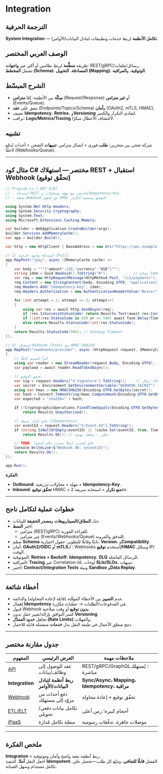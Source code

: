 # **Integration**

## الترجمة الحرفية  
**System Integration** — **تكامل الأنظمة** (ربط خدمات وتطبيقات لتبادل البيانات/الأوامر).

## الوصف العربي المختصر  
طريقة **منظَّمة** لربط نظامين أو أكثر عبر **واجهات**: REST/gRPC/رسائل/ملفات.  
تشمل **المخطط (Schema)**، **المصادقة**، **التحويل (Mapping)**، **الوثوقية**، و**المراقبة**.

## الشرح المبسّط  
- **سِكّة** بين الأنظمة: إمّا **متزامن** (Request/Response) أو **غير متزامن** (Events/Queue).  
- نتفق على **عقد** (Endpoints/Topics/Schema) و**أمان** (OAuth2, mTLS, HMAC).  
- نضيف **Idempotency**، **Retries**، و**Versioning** لتفادي التكرار والكسر.  
- نراقب: **Logs/Metrics/Tracing** لاكتشاف الأعطال مبكرًا.

## تشبيه  
شركة شحن بين متجرين: **طلب** فوري = اتصال متزامن. **تنبيهات** الشحن = أحداث تُدفَع لاحقًا (Webhooks/Queue).

---

## مثال كود C# مختصر — استهلاك REST + استقبال Webhook (تحقّق توقيع)

```csharp
// Program.cs (.NET 8/9)
// - استدعاء REST خارجي مع مهلة ومحاولات وIdempotency-Key.
// - نقطة Webhook مع تحقق HMAC للتوقيع وتصفية التكرار.

using System.Net.Http.Headers;
using System.Security.Cryptography;
using System.Text;
using Microsoft.Extensions.Caching.Memory;

var builder = WebApplication.CreateBuilder(args);
builder.Services.AddMemoryCache();
var app = builder.Build();

var http = new HttpClient { BaseAddress = new Uri("https://api.example.com"), Timeout = TimeSpan.FromSeconds(5) };

// 1) استدعاء واجهة خارجية (Pull)
app.MapPost("/pay", async (IMemoryCache cache) =>
{
    var body = """{"amount":120,"currency":"USD"}""";
    string idem = Guid.NewGuid().ToString("N");            // مفتاح Idempotency
    var req = new HttpRequestMessage(HttpMethod.Post, "/v1/payments");
    req.Content = new StringContent(body, Encoding.UTF8, "application/json");
    req.Headers.Add("Idempotency-Key", idem);
    req.Headers.Authorization = new AuthenticationHeaderValue("Bearer", Environment.GetEnvironmentVariable("API_TOKEN"));

    for (int attempt = 1; attempt <= 3; attempt++)
    {
        using var res = await http.SendAsync(req);
        if (res.IsSuccessStatusCode) return Results.Text(await res.Content.ReadAsStringAsync(), "application/json");
        if ((int)res.StatusCode is 429 or >= 500) await Task.Delay(TimeSpan.FromMilliseconds(200 * Math.Pow(2, attempt)));
        else return Results.StatusCode((int)res.StatusCode);
    }
    return Results.StatusCode(504); // Gateway Timeout
});

// 2) استقبال Webhook (Push) مع HMAC-SHA256
app.MapPost("/webhooks/provider", async (HttpRequest request, IMemoryCache cache) =>
{
    // اقرأ الجسم كاملًا
    using var reader = new StreamReader(request.Body, Encoding.UTF8);
    var payload = await reader.ReadToEndAsync();

    // تحقق التوقيع
    var sig = request.Headers["X-Signature"].ToString();    // مثال: sha256=HEX
    var secret = Environment.GetEnvironmentVariable("WEBHOOK_SECRET") ?? "dev-secret";
    using var hmac = new HMACSHA256(Encoding.UTF8.GetBytes(secret));
    var hash = Convert.ToHexString(hmac.ComputeHash(Encoding.UTF8.GetBytes(payload))).ToLowerInvariant();
    var expected = "sha256=" + hash;

    if (!CryptographicOperations.FixedTimeEquals(Encoding.UTF8.GetBytes(sig), Encoding.UTF8.GetBytes(expected)))
        return Results.Unauthorized();

    // مانع تكرار بسيط (Idempotency)
    var eventId = request.Headers["X-Event-Id"].ToString();
    if (string.IsNullOrEmpty(eventId) || !cache.Set(eventId, true, TimeSpan.FromMinutes(10)))
        return Results.Ok(); // مكرّر — تجاهل بهدوء

    // TODO: عالج الحدث (مثلاً تحديث حالة الدفع)
    Console.WriteLine($"Webhook OK: {eventId}");
    return Results.Ok();
});

app.Run();
```

**الفكرة:**  
- **Outbound**: مهلة + محاولات تدريجية + **Idempotency-Key**.  
- **Inbound**: **تحقّق توقيع** HMAC + **منع تكرار** + استجابة سريعة 2xx.

---

## خطوات عملية لتكامل ناجح
- حدّد **النطاق/السيناريوهات** و**مصدر الحقيقة** للبيانات.  
- اختر **النمط**:  
  - متزامن (REST/gRPC) للقراءة الفورية.  
  - غير متزامن (Events/Webhooks/Queue) للتدفق والمرونة.  
- صمّم **Schema** ثابتًا وقابلًا للتطوير: حقول اختيارية، **Version**، و**Compatibility**.  
- أمان: **OAuth2/OIDC** أو **mTLS**؛ لـ Webhooks استخدم **توقيع/HMAC** وسجّل IP/الوقت.  
- الموثوقية: **Retries + Backoff**، **Idempotency**، **DLQ** للرسائل الفاشلة.  
- المراقبة: **Tracing** عبر Correlation-Id، لوحات **SLIs/SLOs**، تنبيهات.  
- اختبر: **Contract/Integration Tests** وبيئة **Sandbox** و**Data Replay**.

---

## أخطاء شائعة
- عدم **التمييز** بين الأخطاء المؤقّتة (قابلة لإعادة المحاولة) والدائمة.  
- إهمال **Idempotency** في المدفوعات/الطلبات → عمليات مكرّرة.  
- قبول Webhook **بدون توقيع** أو وقت صلاحية.  
- كسر التوافق بإزالة/تغيير حقل بدون **Versioning**.  
- تجاهل **حدود المعدّل (Rate Limits)** والمهلات.  
- دمج منطق الأعمال في طبقة النقل بدل **خدمات** منفصلة قابلة للاختبار.

---

## جدول مقارنة مختصر

| المفهوم | الغرض الرئيسي | ملاحظات مهمة |
|---|---|---|
| [API](api.md) | عقد للوصول إلى وظائف/بيانات | REST/gRPC/GraphQL؛ يُستهلك مباشرة |
| **Integration** | **ربط أنظمة لتبادل البيانات/الأوامر** | **Sync/Async، Mapping، Idempotency، مراقبة** |
| [Webhook](webhook.md) | دفع أحداث من مزوّد إلى مستهلك | تحقّق توقيع + إعادة محاولة |
| [ETL/ELT](etl-elt.md) | تكامل بيانات دفعي/تحويلي | أحجام كبيرة؛ زمن أعلى |
| [iPaaS](ipaas.md) | منصّة تكامل مُدارة | موصلات جاهزة، تدفّقات رسومية |

---

## ملخص الفكرة  
**Integration** = ربط أنظمة بعقد واضح وأمان وموثوقية.  
اجعل النقل **آمنًا**، التنفيذ **Idempotent**، الفشل **قابلًا للتعافي**، وتتبّع كل طلب—تحصل على تكامل مستدام وسهل الصيانة.
